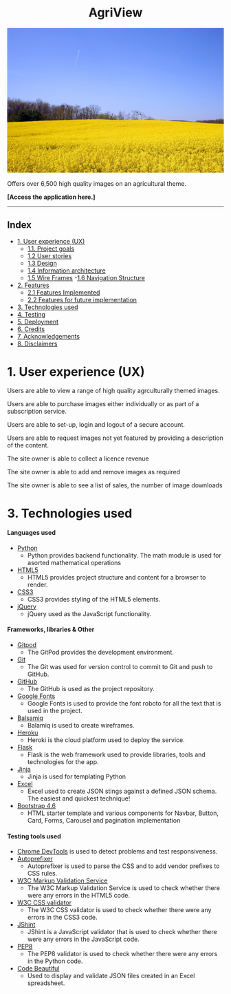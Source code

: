 
<h1 align="center">AgriView</h1>

<span id="isotope"></span>


![Portfolio website](readmeimg/rapeseed-field.jpg)

Offers over 6,500 high quality images on an agricultural theme.

**[Access the application here.]**

---

## Index 

- <a href="#ux">1. User experience (UX)</a>
  - <a href="#ux-goals">1.1. Project goals</a>
  - <a href="#ux-stories">1.2 User stories</a>
  - <a href="#ux-design">1.3 Design</a>
  - <a href="#info-architecture">1.4 Information architecture</a>
  - <a href="#wireframes">1.5 Wire Frames</a>
   -<a href="#navigation-structure">1.6 Navigation Structure</a>
- <a href="#features">2. Features</a>
  - <a href="#features-existing">2.1 Features Implemented</a>
  - <a href="#features-future">2.2 Features for future implementation</a>
- <a href="#technologies-used">3. Technologies used</a>
- <a href="#testing">4. Testing</a>
- <a href="#deployment">5. Deployment</a>
- <a href="#credits">6. Credits</a>
- <a href="#acknowledgements">7. Acknowledgements</a>
- <a href="#disclaimer">8. Disclaimers</a>

<span id="ux"></span>

<h1>1. User experience (UX)</h1>

<span id="ux-goals"></span>

Users are able to view a range of high quality agrculturally themed images.

Users are able to purchase images either individually or as part of a subscription service.

Users are able to set-up, login and logout of a secure account.

Users are able to request images not yet featured by providing a description of the content.

The site owner is able to collect a licence revenue

The site owner is able to add and remove images as required

The site owner is able to see a list of sales, the number of image downloads

<span id="technologies"></span>

<h1>3. Technologies used</h1>

#### Languages used
- [Python](https://www.python.org/)
    - Python provides backend functionality. The math module is used for asorted mathematical operations
- [HTML5](https://en.wikipedia.org/wiki/HTML5)
    - HTML5 provides project structure and content for a browser to render. 
- [CSS3](https://en.wikipedia.org/wiki/Cascading_Style_Sheets)
    - CSS3 provides styling of the HTML5 elements.
- [jQuery](https://jquery.com/)
    - jQuery used as the JavaScript functionality.


#### Frameworks, libraries & Other
- [Gitpod](https://www.gitpod.io/) 
    - The GitPod provides the development environment.
- [Git](https://git-scm.com/)
    - The Git was used for version control to commit to Git and push to GitHub.
- [GitHub](https://github.com/)
    - The GitHub is used as the project repository.
- [Google Fonts](https://fonts.google.com/)
    - Google Fonts is used to provide the font roboto for all the text that is used in the project. 
- [Balsamiq](https://balsamiq.com/)
    - Balamiq is used to create wireframes.
- [Heroku](https://dashboard.heroku.com/)
    - Heroki is the cloud platform used to deploy the service.
- [Flask](https://flask.palletsprojects.com/en/1.1.x/)
    - Flask is the web framework used to provide libraries, tools and technologies for the app.
- [Jinja](https://jinja.palletsprojects.com/en/2.11.x/)
    - Jinja is used for templating Python
- [Excel](https://www.officesuite.com/)
    - Excel used to create JSON stings against a defined JSON schema. The easiest and quickest technique!
- [Bootstrap 4.6](https://getbootstrap.com/docs/4.1/getting-started/introduction/)
    - HTML starter template and various components for Navbar, Button, Card, Forms, Carousel and pagination implementation


#### Testing tools used 
- [Chrome DevTools](https://developers.google.com/web/tools/chrome-devtools/open) is used to detect problems and test responsiveness.
- [Autoprefixer](https://autoprefixer.github.io/)
    - Autoprefixer is used to parse the CSS and to add vendor prefixes to CSS rules. 
- [W3C Markup Validation Service](https://validator.w3.org/)
    - The W3C Markup Validation Service is used to check whether there were any errors in the HTML5 code. 
- [W3C CSS validator](https://jigsaw.w3.org/css-validator/)
    - The W3C CSS validator is used to check whether there were any errors in the CSS3 code.
- [JShint](https://jshint.com/)
    - JShint is a JavaScript validator that is used to check whether there were any errors in the JavaScript code. 
- [PEP8](http://pep8online.com/)
    - The PEP8 validator is used to check whether there were any errors in the Python code.
- [Code Beautiful](https://codebeautify.org/jsonviewer)
    - Used to display and validate JSON files created in an Excel spreadsheet.